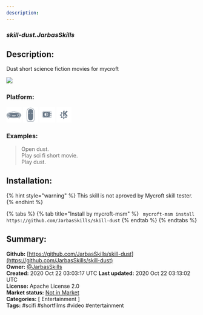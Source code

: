 ```yaml
---
description: 
---
```


### _skill-dust.JarbasSkills_  
## Description:  
Dust short science fiction movies for mycroft

![](./gui.png)  
  
  
### Platform:  
 ![Mark I](../.gitbook/assets/mark-1-icon.png)  ![Mark II](../.gitbook/assets/mark-2-icon.png)  ![Picroft](../.gitbook/assets/picroft-icon.png)  ![plasmoid](../.gitbook/assets/kde.png)   
### Examples:  
> Open dust.  
> Play sci fi short movie.  
> Play dust.  
  
## Installation:  
{% hint style="warning" %}
This skill is not aproved by Mycroft skill tester.
{% endhint %}
    
{% tabs %}
{% tab title="Install by mycroft-msm" %}
``` mycroft-msm install https://github.com/JarbasSkills/skill-dust```
{% endtab %}
  {% endtabs %}
    
## Summary:  
**Github:** [https://github.com/JarbasSkills/skill-dust](https://github.com/JarbasSkills/skill-dust)  
**Owner:** [@JarbasSkills](https://github.com/JarbasSkills)  
**Created:** 2020 Oct 22 03:03:17 UTC  **Last updated:** 2020 Oct 22 03:13:02 UTC  
**License:** Apache License 2.0  
**Market status:** [Not in Market](https://market.mycroft.ai/skill/)  
**Categories:** [ Entertainment ]   
**Tags:** \#scifi \#shortfilms \#video \#entertainment   
